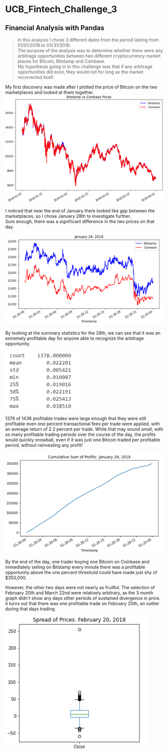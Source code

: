 # UCB_Fintech_Challenge_3
## Financial Analysis with Pandas
>In this analysis I chose 3 different dates from the period lasting from 01/01/2018 to 03/31/2018.  
The purpose of the analysis was to determine whether there were any arbitrage opportunities between two different cryptocurrency market places for Bitcoin, Bitstamp and Coinbase.  
My hypothesis going in to this challenge was that if any arbitrage opportunities did exist, they would not for long as the market recorrected itself.

My first discovery was made after I plotted the price of Bitcoin on the two marketplaces and looked at them together.  
![3monthgraph](Resources/Images/3monthgraph.PNG)

I noticed that near the end of January there looked like gap between the marketplaces, so I chose January 28th to investigate further.  
Sure enough, there was a significant difference in the two prices on that day.  

![jan28graph](Resources/Images/Jan28graph.PNG)  

By looking at the summary statistics for the 28th, we can see that it was an extremely profitable day for anyone able to recognize the arbitrage opportunity.  

![jan28summarystats](Resources/Images/summarystatsjan28.PNG)

1378 of 1436 profitable trades were large enough that they were still profitable even one percent transactional fees per trade were applied, with an average return of 2.2 percent per trade. While that may sound small, with so many profitable trading periods over the course of the day, the profits would quickly snowball, even if it was just one Bitcoin traded per profitable period, without reinvesting any profit!

![jan28cumsumprofit](Resources/Images/jan28cumsumgraph.PNG)

By the end of the day, one trader buying one Bitcoin on Coinbase and immediately selling on Bitstamp every minute there was a profitable opportunity above the one percent threshold could have made just shy of $350,000.  

However, the other two days were not nearly as fruitful. The selection of February 20th and March 22nd were relatively arbitrary, as the 3 month graph didn't show any days other periods of sustained divergence in price. it turns out that there was one profitable trade on February 20th, an outlier during that days trading.

![feb20boxplot](Resources/Images/feb20boxplot.PNG)

